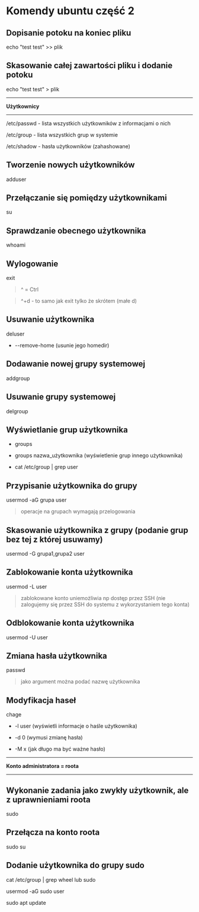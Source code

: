 # Komendy ubuntu część 2

## Dopisanie potoku na koniec pliku
echo "test test" >> plik

## Skasowanie całej zawartości pliku i dodanie potoku
echo "test test" > plik

---

**Użytkownicy**

---

/etc/passwd - lista wszystkich użytkowników z informacjami o nich

/etc/group - lista wszystkich grup w systemie

/etc/shadow - hasła użytkowników (zahashowane)

## Tworzenie nowych użytkowników
adduser

## Przełączanie się pomiędzy użytkownikami
su

## Sprawdzanie obecnego użytkownika
whoami

## Wylogowanie
exit

> ^ = Ctrl

> ^+d - to samo jak exit tylko że skrótem (małe d)

## Usuwanie użytkownika
deluser
- --remove-home (usunie jego homedir)

## Dodawanie nowej grupy systemowej
addgroup

## Usuwanie grupy systemowej
delgroup

## Wyświetlanie grup użytkownika
- groups

- groups nazwa_użytkownika (wyświetlenie grup innego użytkownika)

- cat /etc/group | grep user

## Przypisanie użytkownika do grupy
usermod -aG grupa user

> operacje na grupach wymagają przelogowania

## Skasowanie użytkownika z grupy (podanie grup bez tej z której usuwamy)
usermod -G grupa1,grupa2 user

## Zablokowanie konta użytkownika
usermod -L user
> zablokowane konto uniemożliwia np dostęp przez SSH (nie zalogujemy się przez SSH do systemu z wykorzystaniem tego konta)

## Odblokowanie konta użytkownika
usermod -U user

## Zmiana hasła użytkownika
passwd
> jako argument można podać nazwę użytkownika

## Modyfikacja haseł
chage
- -l user (wyświetli informacje o haśle użytkownika)

- -d 0 (wymusi zmianę hasła)

- -M x (jak długo ma być ważne hasło)

---

**Konto administratora = roota**

---

## Wykonanie zadania jako zwykły użytkownik, ale z uprawnieniami roota
sudo

## Przełącza na konto roota
sudo su

## Dodanie użytkownika do grupy sudo
cat /etc/group | grep wheel lub sudo

usermod -aG sudo user

sudo apt update